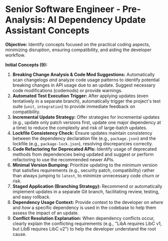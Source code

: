 # Senior Software Engineer - Pre-Analysis: AI Dependency Update Assistant Concepts

**Objective:** Identify concepts focused on the practical coding aspects, minimizing disruption, ensuring compatibility, and aiding the developer workflow.

**Initial Concepts (9):**

1.  **Breaking Change Analysis & Code Mod Suggestions:** Automatically scan changelogs *and* analyze code usage patterns to identify potential breaking changes in API usage due to an update. Suggest necessary code modifications (codemods) or provide warnings.
2.  **Automated Test Execution Trigger:** After applying updates (even tentatively in a separate branch), automatically trigger the project's test suite (`unit`, `integration`) to provide immediate feedback on compatibility.
3.  **Incremental Update Strategy:** Offer strategies for incremental updates (e.g., update only patch versions first, update one major dependency at a time) to reduce the complexity and risk of large-batch updates.
4.  **Lockfile Consistency Check:** Ensure updates maintain consistency between the dependency declaration file (e.g., `package.json`) and the lockfile (e.g., `package-lock.json`), resolving discrepancies correctly.
5.  **Code Refactoring for Deprecated APIs:** Identify usage of deprecated methods from dependencies being updated and suggest or perform refactoring to use the recommended newer APIs.
6.  **Minimal Version Bumping:** Prioritize updating to the *minimum* version that satisfies requirements (e.g., security patch, compatibility) rather than always jumping to `latest`, to minimize unnecessary code churn or risk.
7.  **Staged Application (Branching Strategy):** Recommend or automatically implement updates in a separate Git branch, facilitating review, testing, and easy rollback.
8.  **Dependency Usage Context:** Provide context to the developer on *where* and *how* a specific dependency is used in the codebase to help them assess the impact of an update.
9.  **Conflict Resolution Explanation:** When dependency conflicts occur, clearly explain the conflicting requirements (e.g., "LibA requires LibC v1, but LibB requires LibC v2") to help the developer understand the root cause. 